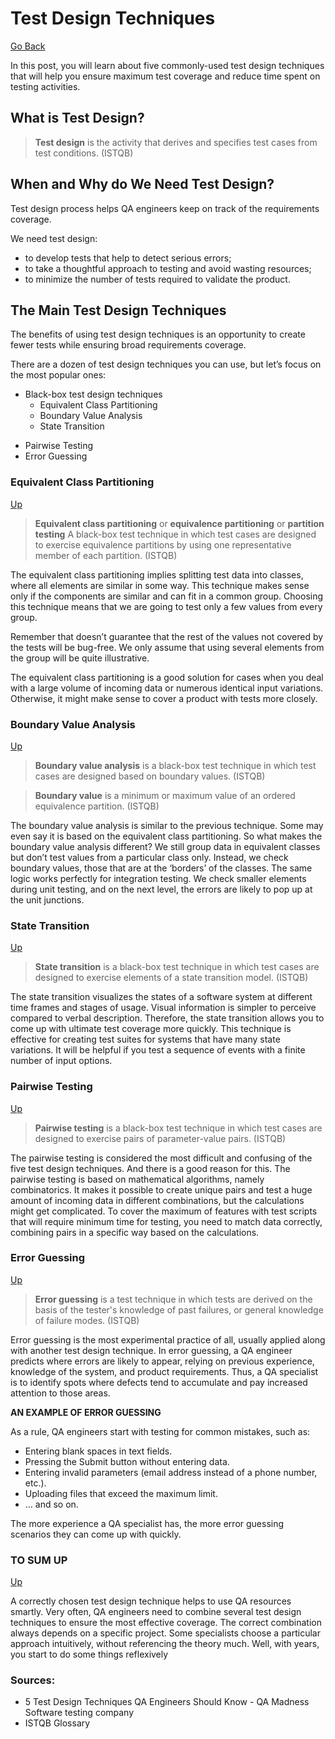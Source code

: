 # Test Design Techniques

[Go Back](index.md)

In this post, you will learn about five commonly-used test design techniques
that will help you ensure maximum test coverage and reduce time spent on 
testing activities.

## What is Test Design?

> **Test design** is the activity that derives and specifies test cases from test conditions. (ISTQB)

## When and Why do We Need Test Design?

Test design process helps QA engineers keep on track of the requirements coverage.

We need test design: 
- to develop tests that help to detect serious errors; 
- to take a thoughtful approach to testing and avoid wasting resources; 
- to minimize the number of tests required to validate the product.

## The Main Test Design Techniques

The benefits of using test design techniques is an opportunity to create 
fewer tests while ensuring broad requirements coverage. 

There are a dozen of test design techniques you can use, but let’s focus
 on the most popular ones:

- Black-box test design techniques
  + Equivalent Class Partitioning
  + Boundary Value Analysis
  + State Transition
+ Pairwise Testing
+ Error Guessing

### Equivalent Class Partitioning

[Up](#test-design-techniques)

> **Equivalent class partitioning** or **equivalence partitioning** or **partition testing** A black-box test technique in which test cases are designed to exercise
 equivalence partitions by using one representative member of each partition.
 (ISTQB)

The equivalent class partitioning implies splitting test data into classes, 
where all elements are similar in some way. This technique makes sense 
only if the components are similar and can fit in a common group. Choosing 
this technique means that we are going to test only a few values from every 
group. 

Remember that doesn’t guarantee that the rest of the values not 
covered by the tests will be bug-free. We only assume that using several 
elements from the group will be quite illustrative. 

The equivalent class partitioning is a good solution for cases when you 
deal with a large volume of incoming data or numerous identical input 
variations. Otherwise, it might make sense to cover a product with tests 
more closely.


### Boundary Value Analysis

[Up](#test-design-techniques)

> **Boundary value analysis** is a black-box test technique in which test cases are designed based on 
boundary values. (ISTQB) 

> **Boundary value** is a minimum or maximum value of an ordered equivalence partition. (ISTQB)

The boundary value analysis is similar to the previous technique. Some 
may even say it is based on the equivalent class partitioning. So what 
makes the boundary value analysis different? We still group data in 
equivalent classes but don’t test values from a particular class only. 
Instead, we check boundary values, those that are at the ‘borders’ of 
the classes. The same logic works perfectly for integration testing. 
We check smaller elements during unit testing, and on the next level, 
the errors are likely to pop up at the unit junctions.

### State Transition

[Up](#test-design-techniques)

> **State transition** is a black-box test technique in which test cases are designed to exercise
 elements of a state transition model. (ISTQB)

The state transition visualizes the states of a software system at 
different time frames and stages of usage. Visual information is simpler 
to perceive compared to verbal description. Therefore, the state 
transition allows you to come up with ultimate test coverage more 
quickly. This technique is effective for creating test suites for 
systems that have many state variations. It will be helpful if you test 
a sequence of events with a finite number of input options.

### Pairwise Testing

[Up](#test-design-techniques)

> **Pairwise testing** is a black-box test technique in which test cases are designed to exercise
pairs of parameter-value pairs. (ISTQB)

The pairwise testing is considered the most difficult and confusing of 
the five test design techniques. And there is a good reason for this. 
The pairwise testing is based on mathematical algorithms, namely 
combinatorics. It makes it possible to create unique pairs and test a 
huge amount of incoming data in different combinations, but the 
calculations might get complicated. To cover the maximum of features 
with test scripts that will require minimum time for testing, you need 
to match data correctly, combining pairs in a specific way based on the 
calculations.


### Error Guessing

[Up](#test-design-techniques)

> **Error guessing** is a test technique in which tests are derived on the basis of the tester's 
knowledge of past failures, or general knowledge of failure modes. (ISTQB)

Error guessing is the most experimental practice of all, usually applied 
along with another test design technique. In error guessing, a QA 
engineer predicts where errors are likely to appear, relying on previous 
experience, knowledge of the system, and product requirements. Thus, a 
QA specialist is to identify spots where defects tend to accumulate and 
pay increased attention to those areas.

**AN EXAMPLE OF ERROR GUESSING** 

As a rule, QA engineers start with testing for common mistakes, such as: 

- Entering blank spaces in text fields. 
- Pressing the Submit button without entering data. 
- Entering invalid parameters (email address instead of a phone number, etc.). 
- Uploading files that exceed the maximum limit. 
- … and so on. 

The more experience a QA specialist has, the more error guessing scenarios 
they can come up with quickly.

### TO SUM UP 

[Up](#test-design-techniques)

A correctly chosen test design technique helps to use QA 
resources smartly. Very often, QA engineers need to combine several test 
design techniques to ensure the most effective coverage. The correct 
combination always depends on a specific project. Some specialists 
choose a particular approach intuitively, without referencing the theory
 much. Well, with years, you start to do some things reflexively

### Sources: 

- 5 Test Design Techniques QA Engineers Should Know - QA Madness 
Software testing company
- ISTQB Glossary
